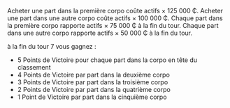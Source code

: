 Acheter une part dans la première corpo coûte actifs × 125 000 ₵.
Acheter une part dans une autre corpo coûte actifs × 100 000 ₵.
Chaque part dans la première corpo rapporte actifs × 75 000 ₵ à la fin du tour.
Chaque part dans une autre corpo rapporte actifs × 50 000 ₵ à la fin du tour.

à la fin du tour 7 vous gagnez :
* 5 Points de Victoire pour chaque part dans la corpo en tête du classement
* 4 Points de Victoire par part dans la deuxième corpo
* 3 Points de Victoire par part dans la troisième corpo
* 2 Points de Victoire par part dans la quatrième corpo
* 1 Point de Victoire par part dans la cinquième corpo